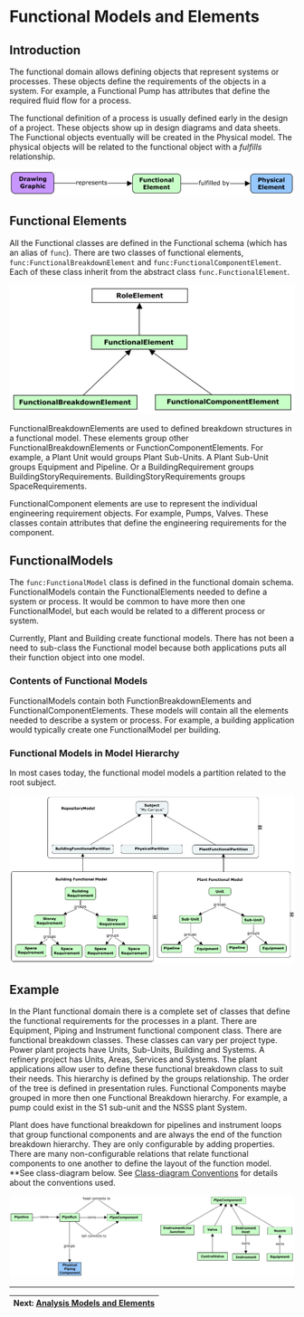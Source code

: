 # Functional Models and Elements

## Introduction

The functional domain allows defining objects that represent systems or processes. These objects define the requirements of the objects in a system. For example, a Functional Pump has attributes that define the required fluid flow for a process.

The functional definition of a process is usually defined early in the design of a project. These objects show up in design diagrams and data sheets. The Functional objects eventually will be created in the Physical model. The physical objects will be related to the functional object with a _fulfills_ relationship.

![Model Hierarchy](../media/Func-Phys-Graphic.png)

## Functional Elements

<!-- TODO: Functional Types ???? -->

All the Functional classes are defined in the Functional schema (which has an alias of `func`).
There are two classes of functional elements, `func:FunctionalBreakdownElement` and `func:FunctionalComponentElement`.
Each of these class inherit from the abstract class `func.FunctionalElement`.

<!-- TODO: Include?
The Functional schema is part of the domain schemas but delivered with DgnPlatform.
-->

![Class Hierarchy](../media/role-element.png)

FunctionalBreakdownElements are used to defined breakdown structures in a functional model. These elements group other FunctionalBreakdownElements or FunctionComponentElements. For example, a Plant Unit would groups Plant Sub-Units. A Plant Sub-Unit groups Equipment and Pipeline. Or a BuildingRequirement groups BuildingStoryRequirements. BuildingStoryRequirements groups SpaceRequirements.

FunctionalComponent elements are use to represent the individual engineering requirement objects. For example, Pumps, Valves. These classes contain attributes that define the engineering requirements for the component.

## FunctionalModels

The `func:FunctionalModel` class is defined in the functional domain schema.
FunctionalModels contain the FunctionalElements needed to define a system or process.
It would be common to have more then one FunctionalModel, but each would be related to a different process or system.

Currently, Plant and Building create functional models. There has not been a need to sub-class the Functional model because both applications puts all their function object into one model.

### Contents of Functional Models

FunctionalModels contain both FunctionBreakdownElements and FunctionalComponentElements.
These models will contain all the elements needed to describe a system or process.
For example, a building application would typically create one FunctionalModel per building.

### Functional Models in Model Hierarchy

In most cases today, the functional model models a partition related to the root subject.

![Model Hierarchy](../media/FuncModelHier.png)

<!-- TODO: Not sure if there is a workflow for functional models.
## Typical Functional Model Workflows
-->

## Example

In the Plant functional domain there is a complete set of classes that define the functional requirements for the processes in a plant. There are Equipment, Piping and Instrument functional component class. There are functional breakdown classes. These classes can vary per project type. Power plant projects have Units, Sub-Units, Building and Systems. A refinery project has Units, Areas, Services and Systems. The plant applications allow user to define these functional breakdown class to suit their needs. This hierarchy is defined by the groups relationship. The order of the tree is defined in presentation rules. Functional Components maybe grouped in more then one Functional Breakdown hierarchy. For example, a pump could exist in the S1 sub-unit and the NSSS plant System.

Plant does have functional breakdown for pipelines and instrument loops that group functional components and are always the end of the function breakdown hierarchy. They are only configurable by adding properties. There are many non-configurable relations that relate functional components to one another to define the layout of the function model. \*\*See class-diagram below. See [Class-diagram Conventions](../references/class-diagram-conventions.md) for details about the conventions used.

![Model Hierarchy](../media/plantfuncmodel.png)

---

| Next: [Analysis Models and Elements](./analysis-models-and-elements.md)
|:---
